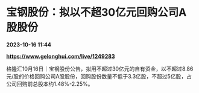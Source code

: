# 宝钢股份：拟以不超30亿元回购公司A股股份

**2023-10-16 11:44**

**https://www.gelonghui.com/live/1249283**

格隆汇10月16日｜宝钢股份公告，拟用不超过30亿元的自有资金，以不超过8.86元/股的价格回购公司A股股份，回购股份数量不低于3.3亿股，不超过5亿股，占公司回购前总股本约1.48%-2.25%。